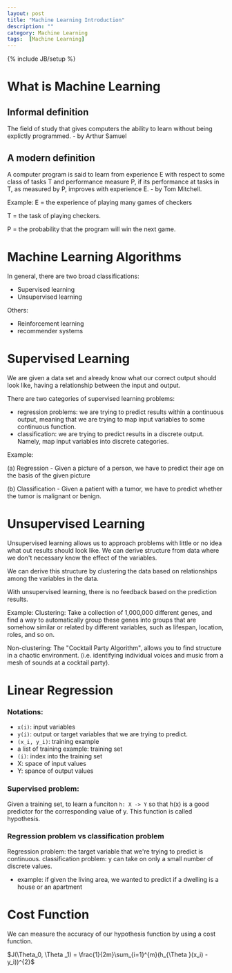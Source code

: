 ```yaml
---
layout: post
title: "Machine Learning Introduction"
description: ""
category: Machine Learning
tags:  [Machine Learning]
---
```

{% include JB/setup %}

# What is Machine Learning

## Informal definition

The field of study that gives computers the ability to learn without being explictly programmed. - by Arthur Samuel

## A modern definition

A computer program is said to learn from experience E with respect to some class of tasks T and performance measure P, if its performance at tasks in T, as measured by P, improves with experience E. - by Tom Mitchell.

Example:
E = the experience of playing many games of checkers

T = the task of playing checkers.

P = the probability that the program will win the next game.

# Machine Learning Algorithms

In general, there are two broad classifications:
+ Supervised learning
+ Unsupervised learning

Others:
+ Reinforcement learning
+ recommender systems

# Supervised Learning

We are given a data set and already know what our correct output should look like, having a relationship between the input and output.

There are two categories of supervised learning problems:
+ regression problems: we are trying to predict results within a continuous output, meaning that we are trying to map input variables to some continuous function.
+ classification: we are trying to predict results in a discrete output. Namely, map input variables into discrete categories.

Example:

(a) Regression - Given a picture of a person, we have to predict their age on the basis of the given picture

(b) Classification - Given a patient with a tumor, we have to predict whether the tumor is malignant or benign.

# Unsupervised Learning

Unsupervised learning allows us to approach problems with little or no idea what out results should look like. We can derive structure from data where we don't necessary know the effect of the variables.

We can derive this structure by clustering the data based on relationships among the variables in the data.

With unsupervised learning, there is no feedback based on the prediction results.

Example:
Clustering: Take a collection of 1,000,000 different genes, and find a way to automatically group these genes into groups that are somehow similar or related by different variables, such as lifespan, location, roles, and so on.

Non-clustering: The "Cocktail Party Algorithm", allows you to find structure in a chaotic environment. (i.e. identifying individual voices and music from a mesh of sounds at a cocktail party).

# Linear Regression

### Notations:
+ `x(i)`: input variables
+ `y(i)`: output or target variables that we are trying to predict.
+ `(x_i, y_i)`: training example
+ a list of training example: training set
+ `(i)`: index into the training set
+ X: space of input values
+ Y: spance of output values

### Supervised problem:
Given a training set, to learn a funciton `h: X -> Y` so that h(x) is a good predictor for the corresponding value of y. This function is called hypothesis.

### Regression problem vs classification problem
Regression problem: the target variable that we're trying to predict is continuous.
classification problem: y can take on only a small number of discrete values.
+ example: if given the living area, we wanted to predict if a dwelling is a house or an apartment

# Cost Function

We can measure the accuracy of our hypothesis function by using a cost function.

$J(\Theta_0, \Theta _1) = \frac{1}{2m}\sum_{i=1}^{m}(h_{\Theta }(x_i) - y_i))^{2}$








